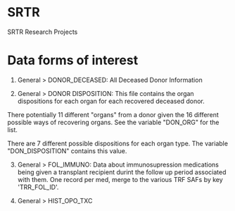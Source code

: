 # SRTR

SRTR Research Projects 

# Data forms of interest 
1. General > DONOR_DECEASED: All Deceased Donor Information 

2. General > DONOR DISPOSITION: This file contains the organ dispositions for each organ for each recovered deceased donor.

There potentially 11 different "organs" from a donor given the 16 different possible ways of recovering organs. See the variable "DON_ORG" for the list.

There are 7 different possible dispositions for each organ type. The variable "DON_DISPOSITION" contains this value.

3. General > FOL_IMMUNO: Data about immunosupression medications being given a transplant recipient durint the follow up period associated with them. One record per med, merge to the various TRF SAFs by key 'TRR_FOL_ID'.


4. General > HIST_OPO_TXC


